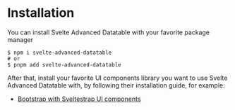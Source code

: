 # Installation

You can install Svelte Advanced Datatable with your favorite package manager

```shell
$ npm i svelte-advanced-datatable
# or
$ pnpm add svelte-advanced-datatable
```

After that, install your favorite UI components library you want to use Svelte Advanced Datatable with,
by following their installation guide, for example:

* [Bootstrap with Sveltestrap UI components](https://sveltestrap.js.org/?path=/story/components--get-started)

